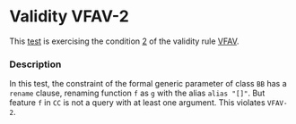 # Validity VFAV-2

This [test](.) is exercising the condition [2](../Readme.md) of the validity rule [VFAV](../../vfav/Readme.md).

### Description

In this test, the constraint of the formal generic parameter of class `BB` has a `rename` clause, renaming function `f` as `g` with the alias `alias "[]"`. But feature `f` in `CC` is not a query with at least one argument. This violates `VFAV-2`.

